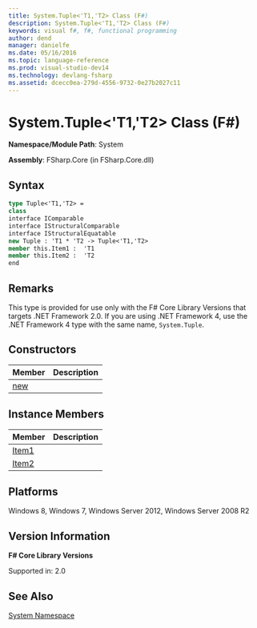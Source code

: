 ```yaml
---
title: System.Tuple<'T1,'T2> Class (F#)
description: System.Tuple<'T1,'T2> Class (F#)
keywords: visual f#, f#, functional programming
author: dend
manager: danielfe
ms.date: 05/16/2016
ms.topic: language-reference
ms.prod: visual-studio-dev14
ms.technology: devlang-fsharp
ms.assetid: dcecc0ea-279d-4556-9732-0e27b2027c11 
---
```


# System.Tuple<'T1,'T2> Class (F#)

**Namespace/Module Path**: System

**Assembly**: FSharp.Core (in FSharp.Core.dll)


## Syntax

```fsharp
type Tuple<'T1,'T2> =
class
interface IComparable
interface IStructuralComparable
interface IStructuralEquatable
new Tuple : 'T1 * 'T2 -> Tuple<'T1,'T2>
member this.Item1 :  'T1
member this.Item2 :  'T2
end
```

## Remarks
This type is provided for use only with the F# Core Library Versions that targets .NET Framework 2.0. If you are using .NET Framework 4, use the .NET Framework 4 type with the same name, `System.Tuple`.


## Constructors


|Member|Description|
|------|-----------|
|[new](https://msdn.microsoft.com/library/bf412e56-e16a-42b7-9dbc-72cf284e0181)||

## Instance Members


|Member|Description|
|------|-----------|
|[Item1](https://msdn.microsoft.com/library/b89002a7-5bd6-41dc-a51c-e9292b11b195)||
|[Item2](https://msdn.microsoft.com/library/bfdc5ddf-8ebf-4acf-9b8a-5324be79d80e)||

## Platforms
Windows 8, Windows 7, Windows Server 2012, Windows Server 2008 R2


## Version Information
**F# Core Library Versions**

Supported in: 2.0

## See Also
[System Namespace](System-Namespace-%5BFSharp%5D.md)